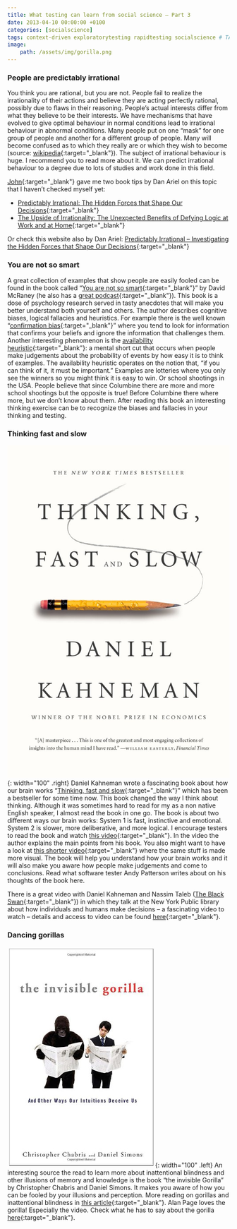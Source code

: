 ```yaml
---
title: What testing can learn from social science – Part 3
date: 2013-04-10 00:00:00 +0100
categories: [socialscience]
tags: context-driven exploratorytesting rapidtesting socialscience # TAG names should always be lowercase
image:
    path: /assets/img/gorilla.png
---
```


### People are predictably irrational
You think you are rational, but you are not. People fail to realize the irrationality of their actions and believe they are acting perfectly rational, possibly due to flaws in their reasoning. People’s actual interests differ from what they believe to be their interests. We have mechanisms that have evolved to give optimal behaviour in normal conditions lead to irrational behaviour in abnormal conditions. Many people put on one “mask” for one group of people and another for a different group of people. Many will become confused as to which they really are or which they wish to become (source: [wikipedia](https://en.wikipedia.org/wiki/Irrationality){:target="_blank"}). The subject of irrational behaviour is huge. I recommend you to read more about it. We can predict irrational behaviour to a degree due to lots of studies and work done in this field.

[John](https://steveo1967.blogspot.com/){:target="_blank"} gave me two book tips by Dan Ariel on this topic that I haven’t checked myself yet:

- [Predictably Irrational: The Hidden Forces that Shape Our Decisions](https://www.amazon.co.uk/Predictably-Irrational-Hidden-Forces-Decisions/dp/0007256531){:target="_blank"}
- [The Upside of Irrationality: The Unexpected Benefits of Defying Logic at Work and at Home](https://www.amazon.co.uk/The-Upside-Irrationality-Unexpected-Benefits/dp/0007354789/){:target="_blank"}

Or check this website also by Dan Ariel: [Predictably Irrational – Investigating the Hidden Forces that Shape Our Decisions](https://www.psychologytoday.com/us/blog/predictably-irrational){:target="_blank"}

### You are not so smart
A great collection of examples that show people are easily fooled can be found in the book called “[You are not so smart](https://www.amazon.nl/You-Are-Not-So-Smart/dp/1851689397){:target="_blank"}” by David McRaney (he also has a [great podcast](https://youarenotsosmart.com/){:target="_blank"}). This book is a dose of psychology research served in tasty anecdotes that will make you better understand both yourself and others. The author describes cognitive biases, logical fallacies and heuristics. For example there is the well known “[confirmation bias](https://en.wikipedia.org/wiki/Confirmation_bias){:target="_blank"}” where you tend to look for information that confirms your beliefs and ignore the information that challenges them. Another interesting phenomenon is the [availability heuristic](https://en.wikipedia.org/wiki/Availability_heuristic){:target="_blank"}: a mental short cut that occurs when people make judgements about the probability of events by how easy it is to think of examples. The availability heuristic operates on the notion that, “if you can think of it, it must be important.” Examples are lotteries where you only see the winners so you might think it is easy to win. Or school shootings in the USA. People believe that since Columbine there are more and more school shootings but the opposite is true! Before Columbine there where more, but we don’t know about them. After reading this book an interesting thinking exercise can be to recognize the biases and fallacies in your thinking and testing.

### Thinking fast and slow
![Thinking fast and slow](/assets/img/thinking-fast-and-slow.jpg){: width="100" .right}
Daniel Kahneman wrote a fascinating book about how our brain works “[Thinking, fast and slow](https://www.amazon.com/gp/product/0374275637){:target="_blank"}” which has been a bestseller for some time now. This book changed the way I think about thinking. Although it was sometimes hard to read for my as a non native English speaker, I almost read the book in one go. The book is about two different ways our brain works: System 1 is fast, instinctive and emotional. System 2 is slower, more deliberative, and more logical. I encourage testers to read the book and watch [this video](https://www.youtube.com/watch?v=CjVQJdIrDJ0){:target="_blank"}. In the video the author explains the main points from his book. You also might want to have a look at [this shorter video](https://www.youtube.com/watch?v=JiTz2i4VHFw){:target="_blank"} where the same stuff is made more visual. The book will help you understand how your brain works and it will also make you aware how people make judgements and come to conclusions. Read what software tester Andy Patterson writes about on his thoughts of the book here.

There is a great video with Daniel Kahneman and Nassim Taleb ([The Black Swan](https://www.amazon.co.uk/Black-Swan-Impact-Highly-Improbable/dp/0141034599/){:target="_blank"}) in which they talk at the New York Public library about how individuals and humans make decisions – a fascinating video to watch – details and access to video can be found [here](https://www.nypl.org/events/programs/2013/02/05/nassim-taleb-daniel-kahneman){:target="_blank"}.

### Dancing gorillas
![Dancing Gorilla](/assets/img/invisiblegorilla.jpg){: width="100" .left}
An interesting source the read to learn more about inattentional blindness and other illusions of memory and knowledge is the book “the invisible Gorilla” by Christopher Chabris and Daniel Simons. It makes you aware of how you can be fooled by your illusions and perception. More reading on gorillas and inattentional blindness in [this article](https://www.bbc.com/news/health-21466529){:target="_blank"}. Alan Page loves the gorilla! Especially the video. Check what he has to say about the gorilla [here](https://angryweasel.com/blog/?p=594){:target="_blank"}.
